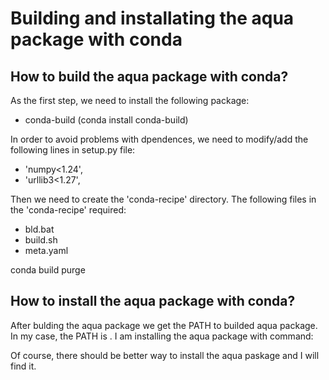 # Building and installating the aqua package with conda 

## How to build the aqua package with conda?

As the first step, we need to install the following package:
- conda-build (conda install conda-build)


In order to avoid problems with dpendences, we need to modify/add the following lines in setup.py file:
 - 'numpy<1.24',
 - 'urllib3<1.27',


Then we need to create the 'conda-recipe' directory. The following files in the 'conda-recipe' required:
 - bld.bat  
 - build.sh  
 - meta.yaml

conda build purge 
 

## How to install the aqua package with conda?

After bulding the aqua package we get the PATH to builded aqua package.
In my case, the PATH is .
I am installing the aqua package with command:


Of course, there should be better way to install the aqua paskage and I will find it.
  
